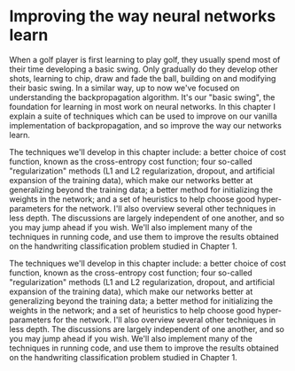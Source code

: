 # Improving the way neural networks learn

When a golf player is first learning to play golf, they usually spend most of their time developing a basic swing. Only gradually do they develop other shots, learning to chip, draw and fade the ball, building on and modifying their basic swing. In a similar way, up to now we've focused on understanding the backpropagation algorithm. It's our "basic swing", the foundation for learning in most work on neural networks. In this chapter I explain a suite of techniques which can be used to improve on our vanilla implementation of backpropagation, and so improve the way our networks learn.

The techniques we'll develop in this chapter include: a better choice of cost function, known as the cross-entropy cost function; four so-called "regularization" methods (L1 and L2 regularization, dropout, and artificial expansion of the training data), which make our networks better at generalizing beyond the training data; a better method for initializing the weights in the network; and a set of heuristics to help choose good hyper-parameters for the network. I'll also overview several other techniques in less depth. The discussions are largely independent of one another, and so you may jump ahead if you wish. We'll also implement many of the techniques in running code, and use them to improve the results obtained on the handwriting classification problem studied in Chapter 1.

The techniques we'll develop in this chapter include: a better choice of cost function, known as the cross-entropy cost function; four so-called "regularization" methods (L1 and L2 regularization, dropout, and artificial expansion of the training data), which make our networks better at generalizing beyond the training data; a better method for initializing the weights in the network; and a set of heuristics to help choose good hyper-parameters for the network. I'll also overview several other techniques in less depth. The discussions are largely independent of one another, and so you may jump ahead if you wish. We'll also implement many of the techniques in running code, and use them to improve the results obtained on the handwriting classification problem studied in Chapter 1.
